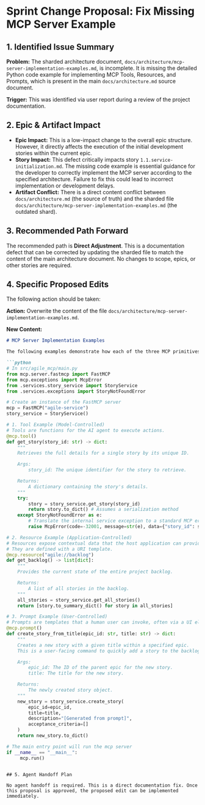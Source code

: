 # Sprint Change Proposal: Fix Missing MCP Server Example

## 1. Identified Issue Summary

**Problem:** The sharded architecture document, `docs/architecture/mcp-server-implementation-examples.md`, is incomplete. It is missing the detailed Python code example for implementing MCP Tools, Resources, and Prompts, which is present in the main `docs/architecture.md` source document.

**Trigger:** This was identified via user report during a review of the project documentation.

## 2. Epic & Artifact Impact

*   **Epic Impact:** This is a low-impact change to the overall epic structure. However, it directly affects the execution of the initial development stories within the current epic.
*   **Story Impact:** This defect critically impacts story `1.1.service-initialization.md`. The missing code example is essential guidance for the developer to correctly implement the MCP server according to the specified architecture. Failure to fix this could lead to incorrect implementation or development delays.
*   **Artifact Conflict:** There is a direct content conflict between `docs/architecture.md` (the source of truth) and the sharded file `docs/architecture/mcp-server-implementation-examples.md` (the outdated shard).

## 3. Recommended Path Forward

The recommended path is **Direct Adjustment**. This is a documentation defect that can be corrected by updating the sharded file to match the content of the main architecture document. No changes to scope, epics, or other stories are required.

## 4. Specific Proposed Edits

The following action should be taken:

**Action:** Overwrite the content of the file `docs/architecture/mcp-server-implementation-examples.md`.

**New Content:**
```markdown
# MCP Server Implementation Examples

The following examples demonstrate how each of the three MCP primitives (Tools, Resources, and Prompts) will be defined in the API/Tool layer using the FastMCP SDK.

```python
# In src/agile_mcp/main.py
from mcp.server.fastmcp import FastMCP
from mcp.exceptions import McpError
from .services.story_service import StoryService
from .services.exceptions import StoryNotFoundError

# Create an instance of the FastMCP server
mcp = FastMCP("agile-service")
story_service = StoryService()

# 1. Tool Example (Model-Controlled)
# Tools are functions for the AI agent to execute actions.
@mcp.tool()
def get_story(story_id: str) -> dict:
    """
    Retrieves the full details for a single story by its unique ID.

    Args:
        story_id: The unique identifier for the story to retrieve.

    Returns:
        A dictionary containing the story's details.
    """
    try:
        story = story_service.get_story(story_id)
        return story.to_dict() # Assumes a serialization method
    except StoryNotFoundError as e:
        # Translate the internal service exception to a standard MCP error
        raise McpError(code=-32001, message=str(e), data={"story_id": story_id})

# 2. Resource Example (Application-Controlled)
# Resources expose contextual data that the host application can provide to the model.
# They are defined with a URI template.
@mcp.resource("agile://backlog")
def get_backlog() -> list[dict]:
    """
    Provides the current state of the entire project backlog.

    Returns:
        A list of all stories in the backlog.
    """
    all_stories = story_service.get_all_stories()
    return [story.to_summary_dict() for story in all_stories]

# 3. Prompt Example (User-Controlled)
# Prompts are templates that a human user can invoke, often via a UI element like a slash command.
@mcp.prompt()
def create_story_from_title(epic_id: str, title: str) -> dict:
    """
    Creates a new story with a given title within a specified epic.
    This is a user-facing command to quickly add a story to the backlog.

    Args:
        epic_id: The ID of the parent epic for the new story.
        title: The title for the new story.

    Returns:
        The newly created story object.
    """
    new_story = story_service.create_story(
        epic_id=epic_id,
        title=title,
        description="[Generated from prompt]",
        acceptance_criteria=[]
    )
    return new_story.to_dict()

# The main entry point will run the mcp server
if __name__ == "__main__":
     mcp.run()
```
```

## 5. Agent Handoff Plan

No agent handoff is required. This is a direct documentation fix. Once this proposal is approved, the proposed edit can be implemented immediately.
